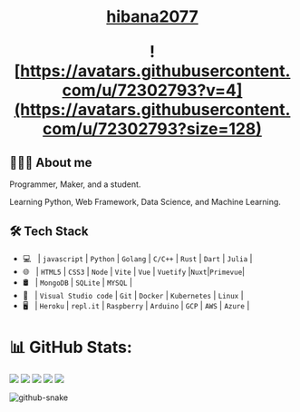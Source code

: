 
<h1 align="center">
  <a href="https://hibana2077.com">hibana2077</a>

  <br />

  ![https://avatars.githubusercontent.com/u/72302793?v=4](https://avatars.githubusercontent.com/u/72302793?size=128)
</h1>

## 👨🏻‍💻 About me

Programmer, Maker, and a student.

Learning Python, Web Framework, Data Science, and Machine Learning.

## 🛠 Tech Stack

- 💻 &nbsp; | `javascript` | `Python` | `Golang` | `C/C++` | `Rust` | `Dart` | `Julia` |
- 🌐 &nbsp; | `HTML5` | `CSS3` | `Node` | `Vite` | `Vue` | `Vuetify` |`Nuxt`|`Primevue`|
- 🛢 &nbsp; | `MongoDB` | `SQLite` | `MYSQL` |
- 🔧 &nbsp; | `Visual Studio code` | `Git` | `Docker` | `Kubernetes` | `Linux` |
- 🖥 &nbsp; | `Heroku` | `repl.it` | `Raspberry` | `Arduino` | `GCP` | `AWS` | `Azure` |

# 📊 GitHub Stats:
![](https://github-profile-summary-cards.vercel.app/api/cards/repos-per-language?username=hibana2077&theme=github)
![](https://github-profile-summary-cards.vercel.app/api/cards/most-commit-language?username=hibana2077&theme=github)
![](https://github-profile-summary-cards.vercel.app/api/cards/stats?username=hibana2077&theme=github)
![](https://github-profile-summary-cards.vercel.app/api/cards/productive-time?username=hibana2077&theme=github)
![](https://github-profile-summary-cards.vercel.app/api/cards/profile-details?username=hibana2077&theme=github)

<picture>
  <source media="(prefers-color-scheme: dark)" srcset="https://github.com/hibana2077/hibana2077/raw/snk/github-snake-dark.svg" />
  <source media="(prefers-color-scheme: light)" srcset="https://github.com/hibana2077/hibana2077/raw/snk/github-snake.svg" />
  <img alt="github-snake" src="https://github.com/hibana2077/hibana2077/raw/snk/github-snake.svg" />
</picture>
